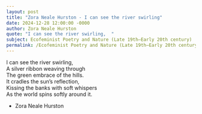 ```yaml
---
layout: post
title: "Zora Neale Hurston - I can see the river swirling"
date: 2024-12-28 12:00:00 -0000
author: Zora Neale Hurston
quote: "I can see the river swirling,  "
subject: Ecofeminist Poetry and Nature (Late 19th–Early 20th century)
permalink: /Ecofeminist Poetry and Nature (Late 19th–Early 20th century)/Zora Neale Hurston/Zora Neale Hurston - I can see the river swirling
---
```


I can see the river swirling,  
A silver ribbon weaving through  
The green embrace of the hills.  
It cradles the sun’s reflection,  
Kissing the banks with soft whispers  
As the world spins softly around it.

- Zora Neale Hurston
